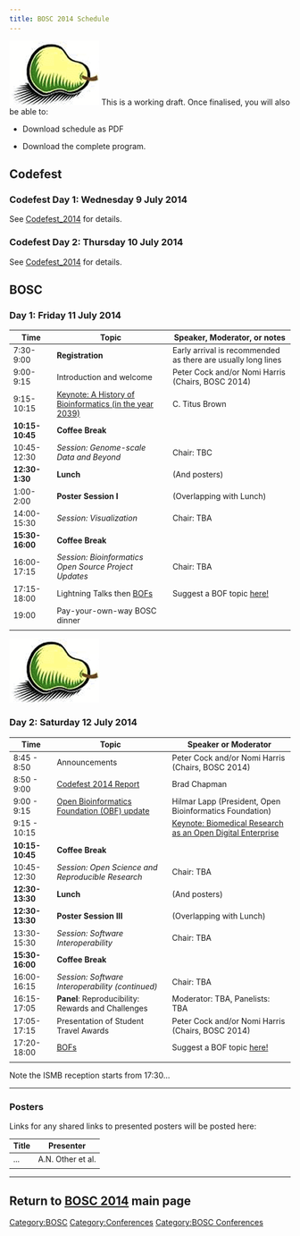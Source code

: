 ```yaml
---
title: BOSC 2014 Schedule
---
```


![BOSC logo|link=BOSC\_2014](Pear.png "fig:BOSC logo|link=BOSC_2014")
This is a working draft. Once finalised, you will also be able to:

- Download schedule as PDF

- Download the complete program.

Codefest
--------

### Codefest Day 1: Wednesday 9 July 2014

See [Codefest\_2014](Codefest_2014 "wikilink") for details.

### Codefest Day 2: Thursday 10 July 2014

See [Codefest\_2014](Codefest_2014 "wikilink") for details.

BOSC
----

### Day 1: Friday 11 July 2014

| Time            | Topic                                                                                            | Speaker, Moderator, or notes                                 |
|-----------------|--------------------------------------------------------------------------------------------------|--------------------------------------------------------------|
| 7:30-9:00       | **Registration**                                                                                 | Early arrival is recommended as there are usually long lines |
| 9:00-9:15       | Introduction and welcome                                                                         | Peter Cock and/or Nomi Harris (Chairs, BOSC 2014)            |
| 9:15-10:15      | [Keynote: A History of Bioinformatics (in the year 2039)](BOSC_2014_Keynote_Speakers "wikilink") | C. Titus Brown                                               |
| **10:15-10:45** | **Coffee Break**                                                                                 |                                                              |
| 10:45-12:30     | *Session: Genome-scale Data and Beyond*                                                          | Chair: TBC                                                   |
| **12:30-1:30**  | **Lunch**                                                                                        | (And posters)                                                |
| 1:00-2:00       | **Poster Session I**                                                                             | (Overlapping with Lunch)                                     |
| 14:00-15:30     | *Session: Visualization*                                                                         | Chair: TBA                                                   |
| **15:30-16:00** | **Coffee Break**                                                                                 |                                                              |
| 16:00-17:15     | *Session: Bioinformatics Open Source Project Updates*                                            | Chair: TBA                                                   |
| 17:15-18:00     | Lightning Talks then [BOFs](BOSC_2014/BOFs "wikilink")                                           | Suggest a BOF topic [here!](BOSC_2014/BOFs "wikilink")       |
| 19:00           | Pay-your-own-way BOSC dinner                                                                     |                                                              |
||

  
![BOSC logo|link=BOSC\_2014](Pear.png "fig:BOSC logo|link=BOSC_2014")

### Day 2: Saturday 12 July 2014

| Time            | Topic                                                                                                 | Speaker or Moderator                                    |
|-----------------|-------------------------------------------------------------------------------------------------------|---------------------------------------------------------|
| 8:45 - 8:50     | Announcements                                                                                         | Peter Cock and/or Nomi Harris (Chairs, BOSC 2014)       |
| 8:50 - 9:00     | [ Codefest 2014 Report](Codefest_2014 "wikilink")                                                     | Brad Chapman                                            |
| 9:00 - 9:15     | [Open Bioinformatics Foundation (OBF) update](http://www.open-bio.org/wiki/Main_Page)                 | Hilmar Lapp (President, Open Bioinformatics Foundation) |
| 9:15 - 10:15    | | [Keynote: Biomedical Research as an Open Digital Enterprise](BOSC_2014_Keynote_Speakers "wikilink") | Philip Bourne                                           |
| **10:15-10:45** | **Coffee Break**                                                                                      |                                                         |
| 10:45-12:30     | *Session: Open Science and Reproducible Research*                                                     | Chair: TBA                                              |
| **12:30-13:30** | **Lunch**                                                                                             | (And posters)                                           |
| **12:30-13:30** | **Poster Session III**                                                                                | (Overlapping with Lunch)                                |
| 13:30-15:30     | *Session: Software Interoperability*                                                                  | Chair: TBA                                              |
| **15:30-16:00** | **Coffee Break**                                                                                      |                                                         |
| 16:00-16:15     | *Session: Software Interoperability (continued)*                                                      | Chair: TBA                                              |
| 16:15-17:05     | **Panel**: Reproducibility: Rewards and Challenges                                                    | Moderator: TBA, Panelists: TBA                          |
| 17:05-17:15     | Presentation of Student Travel Awards                                                                 | Peter Cock and/or Nomi Harris (Chairs, BOSC 2014)       |
| 17:20-18:00     | [BOFs](BOSC_2014/BOFs "wikilink")                                                                     | Suggest a BOF topic [here!](BOSC_2014/BOFs "wikilink")  |
||

Note the ISMB reception starts from 17:30...

------------------------------------------------------------------------

### Posters

Links for any shared links to presented posters will be posted here:

| Title | Presenter         |
|-------|-------------------|
| ...   | A.N. Other et al. |
||

------------------------------------------------------------------------

Return to **[ BOSC 2014](BOSC_2014 "wikilink")** main page
----------------------------------------------------------

<Category:BOSC> <Category:Conferences> [Category:BOSC
Conferences](Category:BOSC_Conferences "wikilink")
